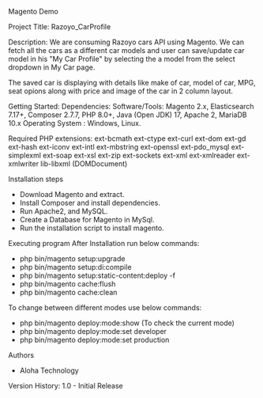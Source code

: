 Magento Demo

Project Title: Razoyo_CarProfile

Description:
We are consuming Razoyo cars API using Magento. We can fetch all the cars as a different car models and user can save/update car model in his "My Car Profile" by selecting the a model from the select dropdown in My Car page.

The saved car is displaying with details like make of car, model of car, MPG, seat opions along with price and image of the car in 2 column layout.

Getting Started:
Dependencies:
Software/Tools: Magento 2.x, Elasticsearch 7.17+, Composer 2.7.7, PHP 8.0+, Java (Open JDK) 17, Apache 2, MariaDB 10.x
Operating System : Windows, Linux.

Required PHP extensions:
ext-bcmath
ext-ctype
ext-curl
ext-dom
ext-gd
ext-hash
ext-iconv
ext-intl
ext-mbstring
ext-openssl
ext-pdo_mysql
ext-simplexml
ext-soap
ext-xsl
ext-zip
ext-sockets
ext-xml
ext-xmlreader
ext-xmlwriter
lib-libxml (DOMDocument)

Installation steps
- Download Magento and extract.
- Install Composer and install dependencies.
- Run Apache2, and MySQL.
- Create a Database for Magento in MySql.
- Run the installation script to install magento.

Executing program
After Installation run below commands:
- php bin/magento setup:upgrade
- php bin/magento setup:di:compile
- php bin/magento setup:static-content:deploy -f
- php bin/magento cache:flush
- php bin/magento cache:clean

To change between different modes use below commands:
- php bin/magento deploy:mode:show (To check the current mode)
- php bin/magento deploy:mode:set developer
- php bin/magento deploy:mode:set production

Authors
- Aloha Technology

Version History:
1.0 - Initial Release